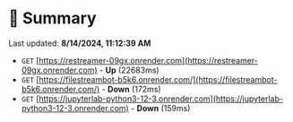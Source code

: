 # 📖 Summary
Last updated: **8/14/2024, 11:12:39 AM**

- `GET` [https://restreamer-09gx.onrender.com](https://restreamer-09gx.onrender.com) - **Up** (22683ms)
- `GET` [https://filestreambot-b5k6.onrender.com/](https://filestreambot-b5k6.onrender.com/) - **Down** (172ms)
- `GET` [https://jupyterlab-python3-12-3.onrender.com](https://jupyterlab-python3-12-3.onrender.com) - **Down** (159ms)

